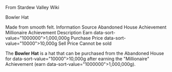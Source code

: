 From Stardew Valley Wiki

Bowler Hat

Made from smooth felt. Information Source Abandoned House Achievement Millionaire Achievement Description Earn data-sort-value="1000000"&gt;1,000,000g Purchase Price data-sort-value="10000"&gt;10,000g Sell Price Cannot be sold

The **Bowler Hat** is a hat that can be purchased from the Abandoned House for data-sort-value="10000"&gt;10,000g after earning the "Millionaire" Achievement (earn data-sort-value="1000000"&gt;1,000,000g).